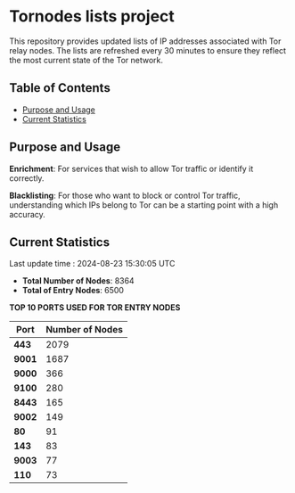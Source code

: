 # Tornodes lists project

This repository provides updated lists of IP addresses associated with Tor relay nodes. The lists are refreshed every 30 minutes to ensure they reflect the most current state of the Tor network.

## Table of Contents

- [Purpose and Usage](#purpose-and-usage)
- [Current Statistics](#current-statistics)


## Purpose and Usage

**Enrichment**: For services that wish to allow Tor traffic or identify it correctly.

**Blacklisting**: For those who want to block or control Tor traffic, understanding which IPs belong to Tor can be a starting point with a high accuracy.

## Current Statistics

Last update time : 2024-08-23 15:30:05 UTC

- **Total Number of Nodes**: 8364
- **Total of Entry Nodes**: 6500

**TOP 10 PORTS USED FOR TOR ENTRY NODES**

| **Port** | **Number of Nodes** |
|------|-----------------|
| **443**   | 2079  |
| **9001**   | 1687  |
| **9000**   | 366  |
| **9100**   | 280  |
| **8443**   | 165  |
| **9002**   | 149  |
| **80**   | 91  |
| **143**   | 83  |
| **9003**   | 77  |
| **110**   | 73  |

